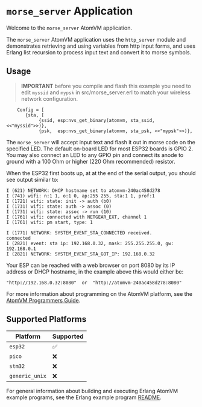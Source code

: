 <!---
  Copyright 2019-2020 Davide Bettio <davide@uninstall.it>

  SPDX-License-Identifier: Apache-2.0 OR LGPL-2.1-or-later
-->

# `morse_server` Application

Welcome to the `morse_server` AtomVM application.

The `morse_server` AtomVM application uses the `http_server` module and demonstrates retrieving and using variables from http input forms, and uses Erlang list recursion to process input text and convert it to morse symbols.

## Usage

> **IMPORTANT** before you compile and flash this example you need to edit `myssid` and `mypsk` in src/morse_server.erl to match your wireless network configuration.
```
    Config = [
       {sta, [
            {ssid, esp:nvs_get_binary(atomvm, sta_ssid, <<"myssid">>)},
            {psk,  esp:nvs_get_binary(atomvm, sta_psk, <<"mypsk">>)},
```

The `morse_server` will accept input text and flash it out in morse code on the specified LED.  The default on-board LED for most ESP32 boards is GPIO 2.  You may also connect an LED to any GPIO pin and connect its anode to ground with a 100 Ohm or higher (220 Ohm recommended) resistor.

When the ESP32 first boots up, at at the end of the serial output, you should see output similar to:

    I (621) NETWORK: DHCP hostname set to atomvm-240ac458d278
    I (741) wifi: n:1 1, o:1 0, ap:255 255, sta:1 1, prof:1
    I (1721) wifi: state: init -> auth (b0)
    I (1731) wifi: state: auth -> assoc (0)
    I (1731) wifi: state: assoc -> run (10)
    I (1761) wifi: connected with NETGEAR_EXT, channel 1
    I (1761) wifi: pm start, type: 1

    I (1771) NETWORK: SYSTEM_EVENT_STA_CONNECTED received.
    connected
    I (2821) event: sta ip: 192.168.0.32, mask: 255.255.255.0, gw: 192.168.0.1
    I (2821) NETWORK: SYSTEM_EVENT_STA_GOT_IP: 192.168.0.32

Your ESP can be reached with a web browser on port 8080 by its IP address or DHCP hostname, in the example above this would either be:

    "http://192.168.0.32:8080"  or  "http://atomvm-240ac458d278:8080"

For more information about programming on the AtomVM platform, see the [AtomVM Programmers Guide](https://doc.atomvm.org/latest/programmers-guide.html).

## Supported Platforms

| Platform       | Supported |
|----------------|-----------|
| `esp32`        |    ✅     |
| `pico`         |    ❌     |
| `stm32`        |    ❌     |
| `generic_unix` |    ❌     |

For general information about building and executing Erlang AtomVM example programs, see the Erlang example program [README](../../erlang/README.md).
